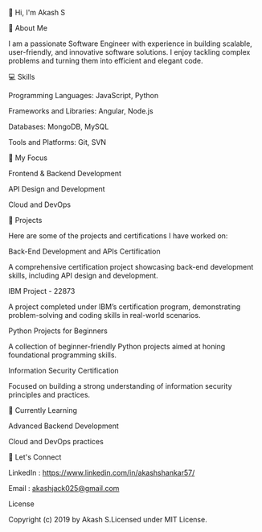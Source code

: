 👋 Hi, I'm Akash S

🚀 About Me

I am a passionate Software Engineer with experience in building scalable, user-friendly, and innovative software solutions. I enjoy tackling complex problems and turning them into efficient and elegant code.

💻 Skills

Programming Languages: JavaScript, Python

Frameworks and Libraries: Angular, Node.js

Databases: MongoDB, MySQL

Tools and Platforms: Git, SVN

🌟 My Focus

Frontend & Backend Development

API Design and Development

Cloud and DevOps

📂 Projects

Here are some of the projects and certifications I have worked on:

Back-End Development and APIs Certification

A comprehensive certification project showcasing back-end development skills, including API design and development.

IBM Project - 22873

A project completed under IBM’s certification program, demonstrating problem-solving and coding skills in real-world scenarios.

Python Projects for Beginners

A collection of beginner-friendly Python projects aimed at honing foundational programming skills.

Information Security Certification

Focused on building a strong understanding of information security principles and practices.

🌱 Currently Learning

Advanced Backend Development

Cloud and DevOps practices

📝 Let's Connect

LinkedIn : https://www.linkedin.com/in/akashshankar57/

Email : akashjack025@gmail.com

License

Copyright (c) 2019 by Akash S.Licensed under MIT License.
